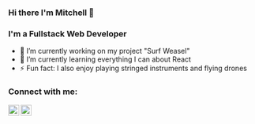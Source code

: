 ### Hi there I'm Mitchell 👋

### I'm a Fullstack Web Developer

- 🔭 I’m currently working on my project "Surf Weasel"
- 🌱 I’m currently learning everything I can about React
- ⚡ Fun fact: I also enjoy playing stringed instruments and flying drones

### Connect with me:

[<img align="left" alt="mdu830 | LinkedIn" width="22px" src="https://cdn.jsdelivr.net/npm/simple-icons@v3/icons/linkedin.svg" />][linkedin]

[<img align="left" alt="mdu830 | email" width="22px" src="https://cdn.jsdelivr.net/npm/simple-icons@5.1.0/icons/yahoo.svg" />][yahooMail]


[linkedin]: https://www.linkedin.com/in/mitchell-duncan830/
[yahooMail]: mdu830@yahoo.com



<!--
**mdu830/mdu830** is a ✨ _special_ ✨ repository because its `README.md` (this file) appears on your GitHub profile.

Here are some ideas to get you started:

- 🔭 I’m currently working on ...
- 🌱 I’m currently learning ...
- 👯 I’m looking to collaborate on ...
- 🤔 I’m looking for help with ...
- 💬 Ask me about ...
- 📫 How to reach me: ...
- 😄 Pronouns: ...
- ⚡ Fun fact: ...
-->
